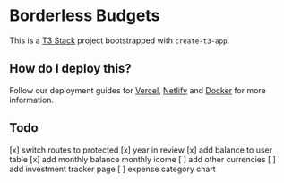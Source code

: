 # Borderless Budgets

This is a [T3 Stack](https://create.t3.gg/) project bootstrapped with `create-t3-app`.

## How do I deploy this?

Follow our deployment guides for [Vercel](https://create.t3.gg/en/deployment/vercel), [Netlify](https://create.t3.gg/en/deployment/netlify) and [Docker](https://create.t3.gg/en/deployment/docker) for more information.

## Todo

[x] switch routes to protected
[x] year in review
[x] add balance to user table
[x] add monthly balance monthly icome
[ ] add other currencies
[ ] add investment tracker page
[ ] expense category chart
